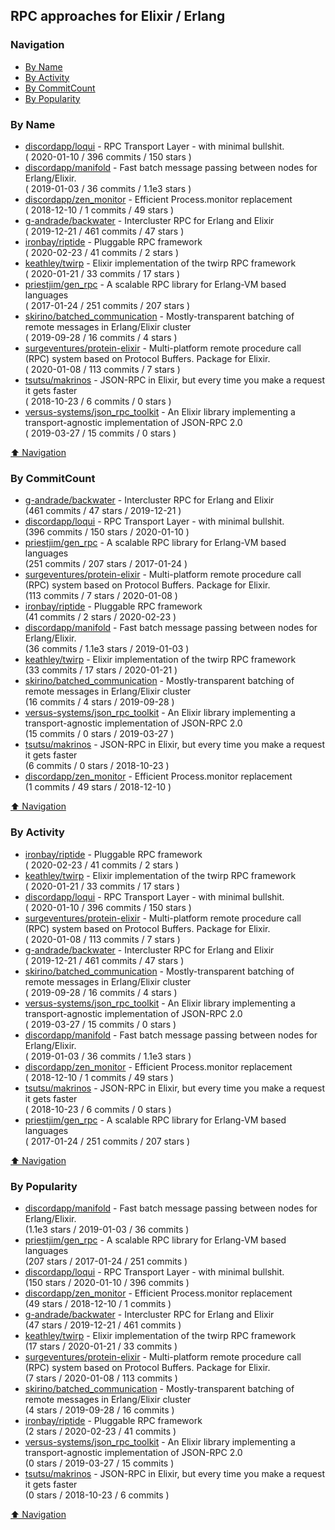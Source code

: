## RPC approaches for Elixir / Erlang

### Navigation

- [By Name](#by-name)
- [By Activity](#by-activity)
- [By CommitCount](#by-commitcount)
- [By Popularity](#by-popularity)

### By Name
<!-- PROJECTS_LIST -->
- [discordapp/loqui](https://github.com/discordapp/loqui) - RPC Transport Layer - with minimal bullshit. <br/> ( 2020-01-10 / 396 commits / 150 stars )
- [discordapp/manifold](https://github.com/discordapp/manifold) - Fast batch message passing between nodes for Erlang/Elixir. <br/> ( 2019-01-03 / 36 commits / 1.1e3 stars )
- [discordapp/zen_monitor](https://github.com/discordapp/zen_monitor) - Efficient Process.monitor replacement <br/> ( 2018-12-10 / 1 commits / 49 stars )
- [g-andrade/backwater](https://github.com/g-andrade/backwater) - Intercluster RPC for Erlang and Elixir <br/> ( 2019-12-21 / 461 commits / 47 stars )
- [ironbay/riptide](https://github.com/ironbay/riptide) - Pluggable RPC framework <br/> ( 2020-02-23 / 41 commits / 2 stars )
- [keathley/twirp](https://github.com/keathley/twirp) - Elixir implementation of the twirp RPC framework <br/> ( 2020-01-21 / 33 commits / 17 stars )
- [priestjim/gen_rpc](https://github.com/priestjim/gen_rpc) - A scalable RPC library for Erlang-VM based languages <br/> ( 2017-01-24 / 251 commits / 207 stars )
- [skirino/batched_communication](https://github.com/skirino/batched_communication) - Mostly-transparent batching of remote messages in Erlang/Elixir cluster <br/> ( 2019-09-28 / 16 commits / 4 stars )
- [surgeventures/protein-elixir](https://github.com/surgeventures/protein-elixir) - Multi-platform remote procedure call (RPC) system based on Protocol Buffers. Package for Elixir. <br/> ( 2020-01-08 / 113 commits / 7 stars )
- [tsutsu/makrinos](https://github.com/tsutsu/makrinos) - JSON-RPC in Elixir, but every time you make a request it gets faster <br/> ( 2018-10-23 / 6 commits / 0 stars )
- [versus-systems/json_rpc_toolkit](https://github.com/versus-systems/json_rpc_toolkit) - An Elixir library implementing a transport-agnostic implementation of JSON-RPC 2.0 <br/> ( 2019-03-27 / 15 commits / 0 stars )
<!-- /PROJECTS_LIST -->

[⬆ Navigation](#navigation)

### By CommitCount
<!-- COMMITCOUNT_LIST -->
- [g-andrade/backwater](https://github.com/g-andrade/backwater) - Intercluster RPC for Erlang and Elixir <br/> (461 commits / 47 stars / 2019-12-21 )
- [discordapp/loqui](https://github.com/discordapp/loqui) - RPC Transport Layer - with minimal bullshit. <br/> (396 commits / 150 stars / 2020-01-10 )
- [priestjim/gen_rpc](https://github.com/priestjim/gen_rpc) - A scalable RPC library for Erlang-VM based languages <br/> (251 commits / 207 stars / 2017-01-24 )
- [surgeventures/protein-elixir](https://github.com/surgeventures/protein-elixir) - Multi-platform remote procedure call (RPC) system based on Protocol Buffers. Package for Elixir. <br/> (113 commits / 7 stars / 2020-01-08 )
- [ironbay/riptide](https://github.com/ironbay/riptide) - Pluggable RPC framework <br/> (41 commits / 2 stars / 2020-02-23 )
- [discordapp/manifold](https://github.com/discordapp/manifold) - Fast batch message passing between nodes for Erlang/Elixir. <br/> (36 commits / 1.1e3 stars / 2019-01-03 )
- [keathley/twirp](https://github.com/keathley/twirp) - Elixir implementation of the twirp RPC framework <br/> (33 commits / 17 stars / 2020-01-21 )
- [skirino/batched_communication](https://github.com/skirino/batched_communication) - Mostly-transparent batching of remote messages in Erlang/Elixir cluster <br/> (16 commits / 4 stars / 2019-09-28 )
- [versus-systems/json_rpc_toolkit](https://github.com/versus-systems/json_rpc_toolkit) - An Elixir library implementing a transport-agnostic implementation of JSON-RPC 2.0 <br/> (15 commits / 0 stars / 2019-03-27 )
- [tsutsu/makrinos](https://github.com/tsutsu/makrinos) - JSON-RPC in Elixir, but every time you make a request it gets faster <br/> (6 commits / 0 stars / 2018-10-23 )
- [discordapp/zen_monitor](https://github.com/discordapp/zen_monitor) - Efficient Process.monitor replacement <br/> (1 commits / 49 stars / 2018-12-10 )
<!-- /COMMITCOUNT_LIST -->
[⬆ Navigation](#navigation)

### By Activity
<!-- ACTIVITY_LIST -->
- [ironbay/riptide](https://github.com/ironbay/riptide) - Pluggable RPC framework <br/> ( 2020-02-23 / 41 commits / 2 stars )
- [keathley/twirp](https://github.com/keathley/twirp) - Elixir implementation of the twirp RPC framework <br/> ( 2020-01-21 / 33 commits / 17 stars )
- [discordapp/loqui](https://github.com/discordapp/loqui) - RPC Transport Layer - with minimal bullshit. <br/> ( 2020-01-10 / 396 commits / 150 stars )
- [surgeventures/protein-elixir](https://github.com/surgeventures/protein-elixir) - Multi-platform remote procedure call (RPC) system based on Protocol Buffers. Package for Elixir. <br/> ( 2020-01-08 / 113 commits / 7 stars )
- [g-andrade/backwater](https://github.com/g-andrade/backwater) - Intercluster RPC for Erlang and Elixir <br/> ( 2019-12-21 / 461 commits / 47 stars )
- [skirino/batched_communication](https://github.com/skirino/batched_communication) - Mostly-transparent batching of remote messages in Erlang/Elixir cluster <br/> ( 2019-09-28 / 16 commits / 4 stars )
- [versus-systems/json_rpc_toolkit](https://github.com/versus-systems/json_rpc_toolkit) - An Elixir library implementing a transport-agnostic implementation of JSON-RPC 2.0 <br/> ( 2019-03-27 / 15 commits / 0 stars )
- [discordapp/manifold](https://github.com/discordapp/manifold) - Fast batch message passing between nodes for Erlang/Elixir. <br/> ( 2019-01-03 / 36 commits / 1.1e3 stars )
- [discordapp/zen_monitor](https://github.com/discordapp/zen_monitor) - Efficient Process.monitor replacement <br/> ( 2018-12-10 / 1 commits / 49 stars )
- [tsutsu/makrinos](https://github.com/tsutsu/makrinos) - JSON-RPC in Elixir, but every time you make a request it gets faster <br/> ( 2018-10-23 / 6 commits / 0 stars )
- [priestjim/gen_rpc](https://github.com/priestjim/gen_rpc) - A scalable RPC library for Erlang-VM based languages <br/> ( 2017-01-24 / 251 commits / 207 stars )
<!-- /ACTIVITY_LIST -->

[⬆ Navigation](#navigation)

### By Popularity
<!-- POPULARITY_LIST -->
- [discordapp/manifold](https://github.com/discordapp/manifold) - Fast batch message passing between nodes for Erlang/Elixir. <br/> (1.1e3 stars / 2019-01-03 / 36 commits )
- [priestjim/gen_rpc](https://github.com/priestjim/gen_rpc) - A scalable RPC library for Erlang-VM based languages <br/> (207 stars / 2017-01-24 / 251 commits )
- [discordapp/loqui](https://github.com/discordapp/loqui) - RPC Transport Layer - with minimal bullshit. <br/> (150 stars / 2020-01-10 / 396 commits )
- [discordapp/zen_monitor](https://github.com/discordapp/zen_monitor) - Efficient Process.monitor replacement <br/> (49 stars / 2018-12-10 / 1 commits )
- [g-andrade/backwater](https://github.com/g-andrade/backwater) - Intercluster RPC for Erlang and Elixir <br/> (47 stars / 2019-12-21 / 461 commits )
- [keathley/twirp](https://github.com/keathley/twirp) - Elixir implementation of the twirp RPC framework <br/> (17 stars / 2020-01-21 / 33 commits )
- [surgeventures/protein-elixir](https://github.com/surgeventures/protein-elixir) - Multi-platform remote procedure call (RPC) system based on Protocol Buffers. Package for Elixir. <br/> (7 stars / 2020-01-08 / 113 commits )
- [skirino/batched_communication](https://github.com/skirino/batched_communication) - Mostly-transparent batching of remote messages in Erlang/Elixir cluster <br/> (4 stars / 2019-09-28 / 16 commits )
- [ironbay/riptide](https://github.com/ironbay/riptide) - Pluggable RPC framework <br/> (2 stars / 2020-02-23 / 41 commits )
- [versus-systems/json_rpc_toolkit](https://github.com/versus-systems/json_rpc_toolkit) - An Elixir library implementing a transport-agnostic implementation of JSON-RPC 2.0 <br/> (0 stars / 2019-03-27 / 15 commits )
- [tsutsu/makrinos](https://github.com/tsutsu/makrinos) - JSON-RPC in Elixir, but every time you make a request it gets faster <br/> (0 stars / 2018-10-23 / 6 commits )
<!-- /POPULARITY_LIST -->

[⬆ Navigation](#navigation)
